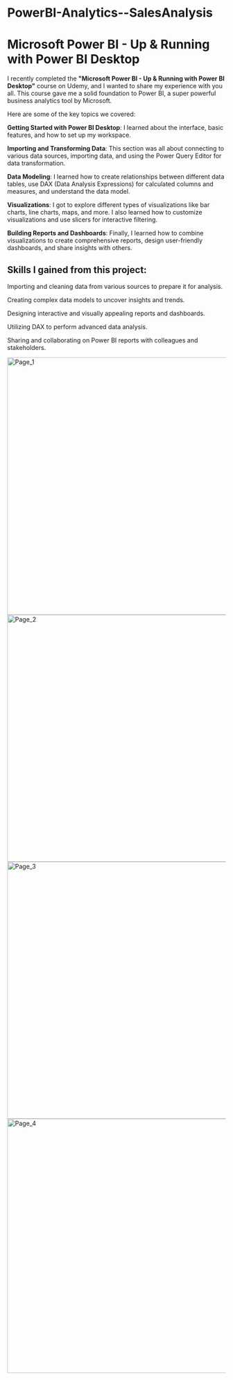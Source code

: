 # PowerBI-Analytics--SalesAnalysis

# Microsoft Power BI - Up & Running with Power BI Desktop

I recently completed the **"Microsoft Power BI - Up & Running with Power BI Desktop"** course on Udemy, and I wanted to share my experience with you all. This course gave me a solid foundation to Power BI, a super powerful business analytics tool by Microsoft. 

Here are some of the key topics we covered:

**Getting Started with Power BI Desktop**: I learned about the interface, basic features, and how to set up my workspace.

**Importing and Transforming Data**: This section was all about connecting to various data sources, importing data, and using the Power Query Editor for data transformation.

**Data Modeling**: I learned how to create relationships between different data tables, use DAX (Data Analysis Expressions) for calculated columns and measures, and understand the data model.

**Visualizations**: I got to explore different types of visualizations like bar charts, line charts, maps, and more. I also learned how to customize visualizations and use slicers for interactive filtering.

**Building Reports and Dashboards**: Finally, I learned how to combine visualizations to create comprehensive reports, design user-friendly dashboards, and share insights with others.


## Skills I gained from this project:

Importing and cleaning data from various sources to prepare it for analysis.

Creating complex data models to uncover insights and trends.

Designing interactive and visually appealing reports and dashboards.

Utilizing DAX to perform advanced data analysis.

Sharing and collaborating on Power BI reports with colleagues and stakeholders.

<img width="593" alt="Page_1" src="https://github.com/HarjaapSinghJeji/PowerBI-Analytics--SalesAnalysis/assets/123519298/7d4e2afc-e185-449c-91de-f50717eb74e5">

<img width="569" alt="Page_2" src="https://github.com/HarjaapSinghJeji/PowerBI-Analytics--SalesAnalysis/assets/123519298/df1c1635-7611-4eeb-aec4-6db14fb83278">

<img width="592" alt="Page_3" src="https://github.com/HarjaapSinghJeji/PowerBI-Analytics--SalesAnalysis/assets/123519298/952c7860-213d-4cbf-a3ed-494e1afe1b04">

<img width="586" alt="Page_4" src="https://github.com/HarjaapSinghJeji/PowerBI-Analytics--SalesAnalysis/assets/123519298/c461de14-a928-491c-a7ab-7d4d72b7d0eb">




